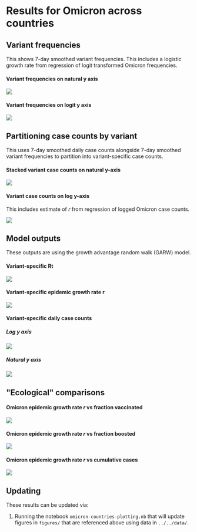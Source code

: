 # Results for Omicron across countries

## Variant frequencies

This shows 7-day smoothed variant frequencies. This includes a logistic growth rate from regression of logit transformed Omicron frequencies.

#### Variant frequencies on natural y axis

![](figures/omicron-countries_logistic-growth-natural-axis.png)

#### Variant frequencies on logit y axis

![](figures/omicron-countries_logistic-growth-transformed-axis.png)

## Partitioning case counts by variant

This uses 7-day smoothed daily case counts alongside 7-day smoothed variant frequencies to partition into variant-specific case counts.

#### Stacked variant case counts on natural y-axis

![](figures/omicron-countries_partitioned-cases.png)

#### Variant case counts on log y-axis

This includes estimate of _r_ from regression of logged Omicron case counts.

![](figures/omicron-countries_partitioned-log-cases.png)

## Model outputs

These outputs are using the growth advantage random walk (GARW) model.

#### Variant-specific Rt

![](figures/omicron-countries_variant-rt.png)

#### Variant-specific epidemic growth rate r

![](figures/omicron-countries_variant-little-r.png)

#### Variant-specific daily case counts

##### Log y axis

![](figures/omicron-countries_variant-estimated-log-cases.png)

##### Natural y axis

![](figures/omicron-countries_variant-estimated-cases.png)

## "Ecological" comparisons

#### Omicron epidemic growth rate _r_ vs fraction vaccinated

![](figures/omicron-countries_r-vs-vaccinated-fraction.png)

#### Omicron epidemic growth rate _r_ vs fraction boosted

![](figures/omicron-countries_r-vs-boosted-fraction.png)

#### Omicron epidemic growth rate _r_ vs cumulative cases

![](figures/omicron-countries_r-vs-infected-fraction.png)

## Updating

These results can be updated via:

1. Running the notebook `omicron-countries-plotting.nb` that will update figures in `figures/` that are referenced above using data in `../../data/`.
